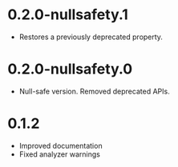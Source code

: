# 0.2.0-nullsafety.1
  * Restores a previously deprecated property.

# 0.2.0-nullsafety.0
  * Null-safe version. Removed deprecated APIs.

# 0.1.2
  * Improved documentation
  * Fixed analyzer warnings